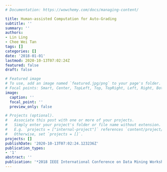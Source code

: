 ```yaml
---
# Documentation: https://wowchemy.com/docs/managing-content/

title: Human-assisted Computation for Auto-Grading
subtitle: ''
summary: ''
authors:
- Lin Ling
- Chee Wei Tan
tags: []
categories: []
date: '2018-01-01'
lastmod: 2020-10-13T07:02:24Z
featured: false
draft: false

# Featured image
# To use, add an image named `featured.jpg/png` to your page's folder.
# Focal points: Smart, Center, TopLeft, Top, TopRight, Left, Right, BottomLeft, Bottom, BottomRight.
image:
  caption: ''
  focal_point: ''
  preview_only: false

# Projects (optional).
#   Associate this post with one or more of your projects.
#   Simply enter your project's folder or file name without extension.
#   E.g. `projects = ["internal-project"]` references `content/project/deep-learning/index.md`.
#   Otherwise, set `projects = []`.
projects: []
publishDate: '2020-10-13T07:02:24.123236Z'
publication_types:
- '1'
abstract: ''
publication: '*2018 IEEE International Conference on Data Mining Workshops (ICDMW)*'
---
```

